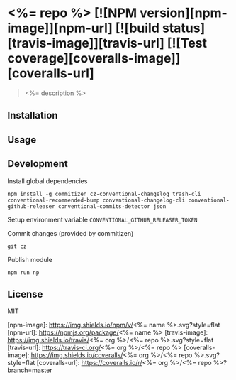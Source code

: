 # <%= repo %> [![NPM version][npm-image]][npm-url] [![build status][travis-image]][travis-url] [![Test coverage][coveralls-image]][coveralls-url]

> <%= description %>

## Installation

## Usage

## Development

Install global dependencies

    npm install -g commitizen cz-conventional-changelog trash-cli conventional-recommended-bump conventional-changelog-cli conventional-github-releaser conventional-commits-detector json

Setup environment variable `CONVENTIONAL_GITHUB_RELEASER_TOKEN`

Commit changes (provided by commitizen)

    git cz

Publish module

    npm run np

## License

MIT

[npm-image]: https://img.shields.io/npm/v/<%= name %>.svg?style=flat
[npm-url]: https://npmjs.org/package/<%= name %>
[travis-image]: https://img.shields.io/travis/<%= org %>/<%= repo %>.svg?style=flat
[travis-url]: https://travis-ci.org/<%= org %>/<%= repo %>
[coveralls-image]: https://img.shields.io/coveralls/<%= org %>/<%= repo %>.svg?style=flat
[coveralls-url]: https://coveralls.io/r/<%= org %>/<%= repo %>?branch=master
